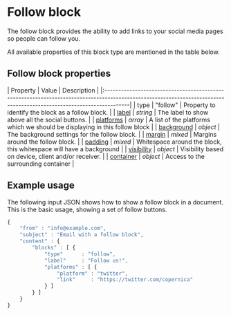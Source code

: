 # Follow block

The follow block provides the ability to add links to your social media pages so
people can follow you.

All available properties of this block type are mentioned in the table below.

## Follow block properties

| Property | Value | Description                                                                                                                                       |
|:---------------------------------------------------------------------------------------------------------------------------------------------------------------------|
| type | "follow" | Property to identify the block as a follow block.                                                                                                  |
| [label](copernica-docs:ResponsiveEmail/json/property-label) | _string_ | The label to show above all the social buttons.                                             |
| [platforms](copernica-docs:ResponsiveEmail/json/property-platforms) | _array_ | A list of the platforms which we should be displaying in this follow block           |
| [background](copernica-docs:ResponsiveEmail/json/property-background) | _object_ | The background settings for the follow block.                                     |
| [margin](copernica-docs:ResponsiveEmail/json/property-margin) | _mixed_ | Margins around the follow block.                                                           |
| [padding](copernica-docs:ResponsiveEmail/json/property-padding) | _mixed_ | Whitespace around the block, this whitespace will have a background                      |
| [visibility](copernica-docs:ResponsiveEmail/json/property-visibility) | _object_ | Visibility based on device, client and/or receiver.                               |
| [container](copernica-docs:ResponsiveEmail/json/property-container) | _object_ | Access to the surrounding container                                                 |

## Example usage

The following input JSON shows how to show a follow block in a document. This is
the basic usage, showing a set of follow buttons.

```javascript
{
    "from" : "info@example.com",
    "subject" : "Email with a follow block",
    "content" : {
        "blocks" : [ {
            "type"      : "follow",
            "label"     : "Follow us!",
            "platforms" : [ {
                "platform" : "twitter",
                "link"     : "https://twitter.com/copernica"
            } ]
        } ]
    }
}
```